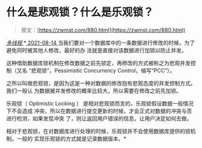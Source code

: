 <!--yml
category: 未分类
date: 0001-01-01 00:00:00
--->

# 什么是悲观锁？什么是乐观锁？

> 原文：[https://zwmst.com/880.html](https://zwmst.com/880.html)

   [ *多线程* ](https://zwmst.com/%e5%a4%9a%e7%ba%bf%e7%a8%8b)*[ <time datetime="2021-08-14T09:30:53+08:00"> 2021-08-14 </time> ](https://zwmst.com/880.html)  当我们要对一个数据库中的一条数据进行修改的时候，为了避免同时被其他人修改，最好的办 法就是直接对该数据进行加锁以防止并发。

这种借助数据库锁机制在修改数据之前先锁定，再修改的方式被称之为悲观并发控制（又名 “悲观锁”，Pessimistic Concurrency Control，缩写“PCC”）。

之所以叫做悲观锁，是因为这是一种对数据的修改抱有悲观态度的并发控制方式。我们一般认 为数据被并发修改的概率比较大，所以需要在修改之前先加锁。

乐观锁（ Optimistic Locking ） 是相对悲观锁而言的，乐观锁假设数据一般情况下不会造成 冲突，所以在数据进行提交更新的时候，才会正式对数据的冲突与否进行检测，如果发现冲突 了，则让返回用户错误的信息，让用户决定如何去做。

相对于悲观锁，在对数据库进行处理的时候，乐观锁并不会使用数据库提供的锁机制。一般的 实现乐观锁的方式就是记录数据版本。*